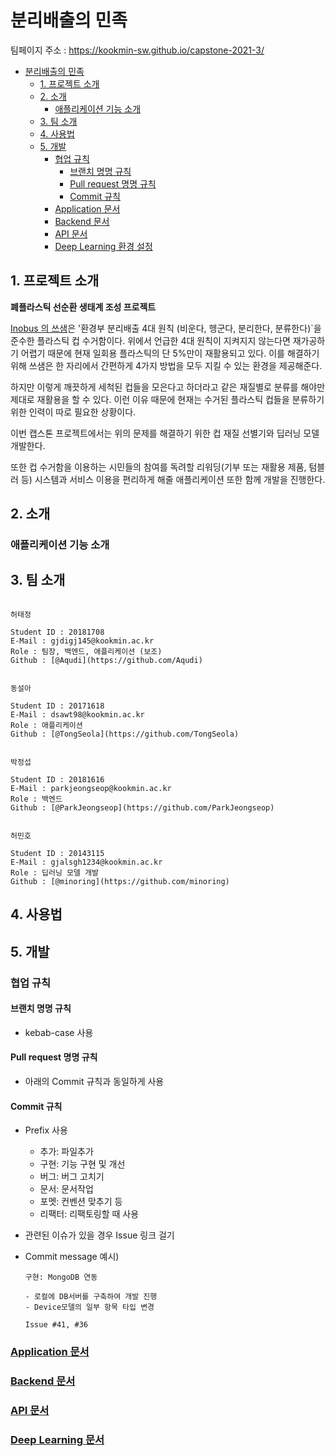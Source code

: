 # 분리배출의 민족

팀페이지 주소 : https://kookmin-sw.github.io/capstone-2021-3/

- [분리배출의 민족](#분리배출의-민족)
  - [1. 프로젝트 소개](#1-프로젝트-소개)
  - [2. 소개](#2-소개)
    - [애플리케이션 기능 소개](#애플리케이션-기능-소개)
  - [3. 팀 소개](#3-팀-소개)
  - [4. 사용법](#4-사용법)
  - [5. 개발](#5-개발)
    - [협업 규칙](#협업-규칙)
      - [브랜치 명명 규칙](#브랜치-명명-규칙)
      - [Pull request 명명 규칙](#pull-request-명명-규칙)
      - [Commit 규칙](#commit-규칙)
    - [Application 문서](#application-문서)
    - [Backend 문서](#backend-문서)
    - [API 문서](#api-문서)
    - [Deep Learning 환경 설정](#deep-learning-환경-설정)

## 1. 프로젝트 소개

**폐플라스틱 선순환 생태계 조성 프로젝트**

[Inobus 의 쓰샘](https://www.inobus.co.kr/story)은 '환경부 분리배출 4대 원칙 (비운다, 헹군다, 분리한다, 분류한다)`을 준수한 플라스틱 컵 수거함이다. 위에서 언급한 4대 원칙이 지켜지지 않는다면 재가공하기 어렵기 때문에 현재 일회용 플라스틱의 단 5%만이 재활용되고 있다. 이를 해결하기 위해 쓰샘은 한 자리에서 간편하게 4가지 방법을 모두 지킬 수 있는 환경을 제공해준다.

하지만 이렇게 깨끗하게 세척된 컵들을 모은다고 하더라고 같은 재질별로 분류를 해야만 제대로 재활용을 할 수 있다. 이런 이유 때문에 현재는 수거된 플라스틱 컵들을 분류하기 위한 인력이 따로 필요한 상황이다.

이번 캡스톤 프로젝트에서는 위의 문제를 해결하기 위한 컵 재질 선별기와 딥러닝 모델 개발한다.

또한 컵 수거함을 이용하는 시민들의 참여를 독려할 리워딩(기부 또는 재활용 제품, 텀블러 등) 시스템과 서비스 이용을 편리하게 해줄 애플리케이션 또한 함께 개발을 진행한다.

## 2. 소개

### 애플리케이션 기능 소개

## 3. 팀 소개

```

허태정

Student ID : 20181708
E-Mail : gjdigj145@kookmin.ac.kr
Role : 팀장, 백엔드, 애플리케이션 (보조)
Github : [@Aqudi](https://github.com/Aqudi)

```

```

동설아

Student ID : 20171618
E-Mail : dsawt98@kookmin.ac.kr
Role : 애플리케이션
Github : [@TongSeola](https://github.com/TongSeola)

```

```

박정섭

Student ID : 20181616
E-Mail : parkjeongseop@kookmin.ac.kr
Role : 백엔드
Github : [@ParkJeongseop](https://github.com/ParkJeongseop)

```

```

허민호

Student ID : 20143115
E-Mail : gjalsgh1234@kookmin.ac.kr
Role : 딥러닝 모델 개발
Github : [@minoring](https://github.com/minoring)

```

## 4. 사용법

## 5. 개발

### 협업 규칙

#### 브랜치 명명 규칙

- kebab-case 사용

#### Pull request 명명 규칙

- 아래의 Commit 규칙과 동일하게 사용

#### Commit 규칙

- Prefix 사용
  - 추가: 파일추가
  - 구현: 기능 구현 및 개선
  - 버그: 버그 고치기
  - 문서: 문서작업
  - 포멧: 컨벤션 맞추기 등
  - 리팩터: 리팩토링할 때 사용
- 관련된 이슈가 있을 경우 Issue 링크 걸기
- Commit message 예시)

  ```
  구현: MongoDB 연동

  - 로컬에 DB서버를 구축하여 개발 진행
  - Device모델의 일부 항목 타입 변경

  Issue #41, #36
  ```

### [Application 문서](app/)

### [Backend 문서](backend/)

### [API 문서](backend/docs.html)

### [Deep Learning 문서](deep_learning/)
